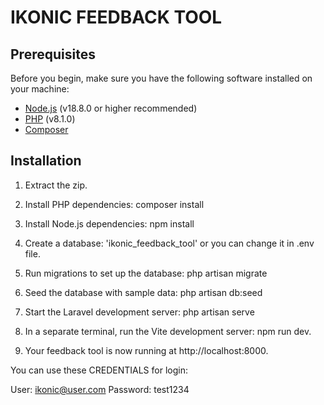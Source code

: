 # IKONIC FEEDBACK TOOL

## Prerequisites

Before you begin, make sure you have the following software installed on your machine:

- [Node.js](https://nodejs.org/) (v18.8.0 or higher recommended)
- [PHP](https://www.php.net/) (v8.1.0)
- [Composer](https://getcomposer.org/)

## Installation

1. Extract the zip.

2. Install PHP dependencies:  composer install

3. Install Node.js dependencies:  npm install

4. Create a database: 'ikonic_feedback_tool' or you can change it in .env file.

5. Run migrations to set up the database: php artisan migrate

6. Seed the database with sample data: php artisan db:seed

7. Start the Laravel development server: php artisan serve

8. In a separate terminal, run the Vite development server: npm run dev.

9. Your feedback tool is now running at http://localhost:8000.


You can use these CREDENTIALS for login:

User: ikonic@user.com
Password: test1234
